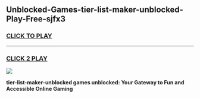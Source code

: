 
## Unblocked-Games-tier-list-maker-unblocked-Play-Free-sjfx3
<h3>
<a href="https://premium76.site?title=tier-list-maker-unblocked&ref=21A">CLICK TO PLAY</a></h3>
<hr>

<h3>
<a href="https://premium76.site?title=tier-list-maker-unblocked&ref=21A">CLICK 2 PLAY</a>
  
</h3>

<a href="https://premium76.site?title=tier-list-maker-unblocked&ref=21A"><img src="https://clearcache.store/games.png"></a>


**tier-list-maker-unblocked games unblocked: Your Gateway to Fun and Accessible Online Gaming**
